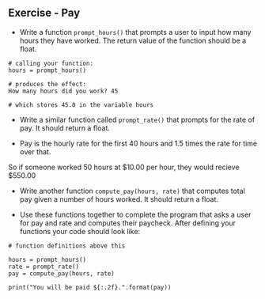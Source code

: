 ## Exercise - Pay

* Write a function ```prompt_hours()``` that prompts a user to input how many hours they have worked. The return value of the function should be a float.

```
# calling your function:
hours = prompt_hours()

# produces the effect:
How many hours did you work? 45

# which stores 45.0 in the variable hours
```

* Write a similar function called ```prompt_rate()``` that prompts for the rate of pay. It should return a float.

* Pay is the hourly rate for the first 40 hours and 1.5 times the rate for time over that.

So if someone worked 50 hours at $10.00 per hour, they would recieve $550.00

* Write another function ```compute_pay(hours, rate)``` that computes total pay given a number of hours worked. It should return a float.

* Use these functions together to complete the program that asks a user for pay and rate and computes their paycheck. After defining your functions your code should look like:

```
# function definitions above this

hours = prompt_hours()
rate = prompt_rate()
pay = compute_pay(hours, rate)

print("You will be paid ${:.2f}.".format(pay))

```